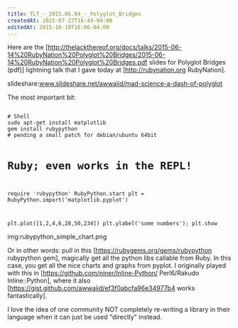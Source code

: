 ```yaml
---
title: TLT_-_2015.06.04_-_Polyglot_Bridges
createdAt: 2015-07-27T16:49-04:00
editedAt: 2015-10-18T16:06-04:00
---
```


Here are the [http://thelackthereof.org/docs/talks/2015-06-14%20RubyNation%20Polyglot%20Bridges/2015-06-14%20RubyNation%20Polyglot%20Bridges.pdf slides for Polyglot Bridges (pdf)] lightning talk that I gave today at [http://rubynation.org RubyNation].

slideshare:www.slideshare.net/awwaiid/mad-science-a-dash-of-polyglot

The most important bit:

<code>
# Shell
sudo apt-get install matplotlib
gem install rubypython
# pending a small patch for debian/ubuntu 64bit

# Ruby; even works in the REPL!
require 'rubypython'
RubyPython.start
plt = RubyPython.import('matplotlib.pyplot')

plt.plot([1,2,4,6,28,50,234])
plt.ylabel('some numbers');
plt.show
</code>

img:rubypython_simple_chart.png

Or in other words: pull in this [https://rubygems.org/gems/rubypython rubypython gem], magically get all the python libs callable from Ruby. In this case, you get all the nice charts and graphs from pyplot. I originally played with this in [https://github.com/niner/Inline-Python/ Perl6/Rakudo Inline::Python], where it also [https://gist.github.com/awwaiid/ef3f0abcfa96e34977b4 works fantastically].

I love the idea of one community NOT completely re-writing a library in their language when it can just be used "directly" instead.

